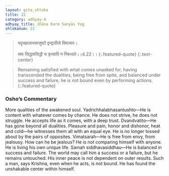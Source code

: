 ```yaml
---
layout: gita_shloka
title: 22
category: adhyay-4
adhyay_title: Jñāna Karm Sanyās Yog
shlokanum: 22
---
```


> यदृच्छालाभसन्तुष्टो द्वन्द्वातीतो विमत्सरः।<br><br>समः सिद्धावसिद्धौ च कृत्वापि न निबध्यते।।4.22।।
{:.featured-quote}
{:.text-center}

> Remaining satisfied with what comes unasked for, having transcended the dualities, being free from spite, and balanced under success and failure, he is not bound even by performing actions.
{:.featured-quote}

### Osho’s Commentary
More qualities of the awakened soul.
Yadrichhalabhasantushto—He is content with whatever comes by chance. He does not strive, he does not struggle. He accepts life as it comes, with a deep trust.
Dvandvatito—He has gone beyond all dualities. Pleasure and pain, honor and dishonor, heat and cold—he witnesses them all with an equal eye. He is no longer tossed about by the pairs of opposites.
Vimatsarah—He is free from envy, from jealousy. How can he be jealous? He is not comparing himself with anyone. He is living his own unique life.
Samah siddhavasiddhau—He is balanced in success and failure. The world may call him a success or a failure, but he remains untouched. His inner peace is not dependent on outer results.
Such a man, says Krishna, even when he acts, is not bound. He has found the unshakable center within himself.
